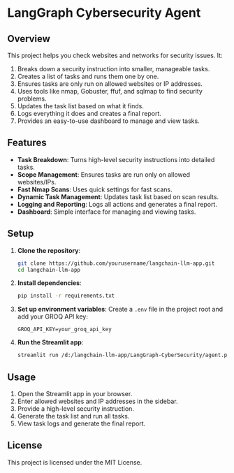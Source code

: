 # LangGraph Cybersecurity Agent

## Overview

This project helps you check websites and networks for security issues. It:
1. Breaks down a security instruction into smaller, manageable tasks.
2. Creates a list of tasks and runs them one by one.
3. Ensures tasks are only run on allowed websites or IP addresses.
4. Uses tools like nmap, Gobuster, ffuf, and sqlmap to find security problems.
5. Updates the task list based on what it finds.
6. Logs everything it does and creates a final report.
7. Provides an easy-to-use dashboard to manage and view tasks.

## Features

- **Task Breakdown**: Turns high-level security instructions into detailed tasks.
- **Scope Management**: Ensures tasks are run only on allowed websites/IPs.
- **Fast Nmap Scans**: Uses quick settings for fast scans.
- **Dynamic Task Management**: Updates task list based on scan results.
- **Logging and Reporting**: Logs all actions and generates a final report.
- **Dashboard**: Simple interface for managing and viewing tasks.

## Setup

1. **Clone the repository**:
    ```sh
    git clone https://github.com/yourusername/langchain-llm-app.git
    cd langchain-llm-app
    ```

2. **Install dependencies**:
    ```sh
    pip install -r requirements.txt
    ```

3. **Set up environment variables**:
    Create a `.env` file in the project root and add your GROQ API key:
    ```
    GROQ_API_KEY=your_groq_api_key
    ```

4. **Run the Streamlit app**:
    ```sh
    streamlit run /d:/langchain-llm-app/LangGraph-CyberSecurity/agent.py
    ```

## Usage

1. Open the Streamlit app in your browser.
2. Enter allowed websites and IP addresses in the sidebar.
3. Provide a high-level security instruction.
4. Generate the task list and run all tasks.
5. View task logs and generate the final report.

## License

This project is licensed under the MIT License.
